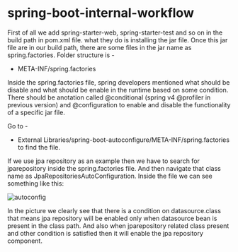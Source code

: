 # spring-boot-internal-workflow

First of all we add spring-starter-web, spring-starter-test and so on in the build path in pom.xml file.
what they do is installing the jar file. Once this jar file are in our build path, there
are some files in the jar name as spring.factories. Folder structure is -

* META-INF/spring.factories

Inside the spring.factories file, spring developers mentioned what should be disable and what should be enable in the runtime based on some condition.
There should be anotation called @conditional (spring v4 @profiler in previous version) and @configuration to enable and disable the functionality of a specific jar file.

Go to -
* External Libraries/spring-boot-autoconfigure/META-INF/spring.factories to find the file.

If we use jpa repository as an example then we have to search for jparepository inside the spring.factories file. And then navigate that class name as JpaRepositoriesAutoConfiguration. Inside the file we can see something like this:

![autoconfig](https://user-images.githubusercontent.com/54987617/203246144-98bfbc08-dbe3-476c-81fd-2137ad257277.jpg)


In the picture we clearly see that there is a condition on datasource.class that means jpa repository will be enabled only when datasource bean is present in the class path. And also when jparepository related class present and other condition is satisfied then it will enable the jpa repository component.
